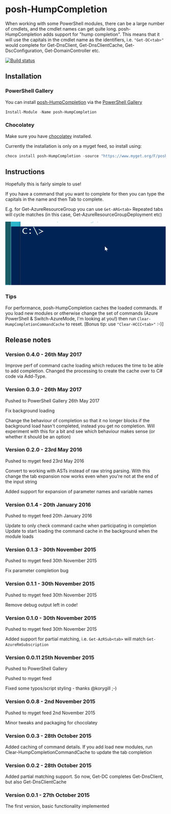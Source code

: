 # posh-HumpCompletion
When working with some PowerShell modules, there can be a large number of cmdlets, and the cmdlet names can get quite long.
posh-HumpCompletion adds support for "hump completion". This means that it will use the capitals in the cmdlet name as the identifiers, 
i.e. `"Get-DC<tab>"` would complete for Get-DnsClient, Get-DnsClientCache, Get-DscConfiguration, Get-DomainController etc.


[![Build status](https://ci.appveyor.com/api/projects/status/5xe5etshcfraftex?svg=true)](https://ci.appveyor.com/project/stuartleeks/posh-humpcompletion)


## Installation

### PowerShell Gallery

You can install [posh-HumpCompletion](https://www.powershellgallery.com/packages/posh-HumpCompletion/) via the [PowerShell Gallery](https://www.powershellgallery.com/)

```powershell
Install-Module -Name posh-HumpCompletion
```

### Chocolatey
Make sure you have [chocolatey](https://chocolatey.org) installed.

Currently the installation is only on a myget feed, so install using:
```powershell
choco install posh-HumpCompletion -source "https://www.myget.org/F/posh-humpcompletion/api/v2" -pre
```

## Instructions
Hopefully this is fairly simple to use!

If you have a command that you want to complete for then you can type the capitals in the name and then Tab to complete.

E.g. for Get-AzureResourceGroup you can use `Get-ARG<tab>`
Repeated tabs will cycle matches (in this case, Get-AzureResourceGroupDeployment etc)

![posh-HumpCompletion in action](images/posh-HumpCompletion.gif)

### Tips
For performance, posh-HumpCompletion caches the loaded commands. 
If you load new modules or otherwise change the set of commands (Azure PowerShell & Switch-AzureMode, I'm looking at you!) then run `Clear-HumpCompletionCommandCache` to reset. 
[Bonus tip: use `"Clear-HCCC<tab>"` :-)]

## Release notes

### Version 0.4.0 - 26th May 2017

Improve perf of command cache loading which reduces the time to be able to add completion. Changed the processing to create the cache over to C# code via Add-Type.

### Version 0.3.0 - 26th May 2017
Pushed to PowerShell Gallery 26th May 2017

Fix background loading


Change the behaviour of completion so that it no longer blocks if the background load hasn't completed, instead you get no completion. 
Will experiment with this for a bit and see which behaviour makes sense (or whether it should be an option)


### Version 0.2.0 - 23rd May 2016
Pushed to myget feed 23rd May 2016

Convert to working with ASTs instead of raw string parsing.
With this change the tab expansion now works even when you're not at the end of the input string

Added support for expansion of parameter names and variable names

### Version 0.1.4 - 20th January 2016
Pushed to myget feed 20th January 2016

Update to only check command cache when participating in completion
Update to start loading the command cache in the background when the module loads

### Version 0.1.3 - 30th November 2015
Pushed to myget feed 30th November 2015

Fix parameter completion bug

### Version 0.1.1 - 30th November 2015
Pushed to myget feed 30th November 2015

Remove debug output left in code!

### Version 0.1.0 - 30th November 2015
Pushed to myget feed 30th November 2015

Added support for partial matching, i.e. `Get-AzRSub<tab>` will match `Get-AzureRmSubscription`

### Version 0.0.11 25th November 2015
Pushed to PowerShell Gallery

Pushed to myget feed

Fixed some typos/script styling - thanks @korygill ;-)

### Version 0.0.8 - 2nd November 2015
Pushed to myget feed 2nd November 2015

Minor tweaks and packaging for chocolatey

### Version 0.0.3 - 28th October 2015
Added caching of command details. If you add load new modules, run Clear-HumpCompletionCommandCache to update the tab completion

### Version 0.0.2 - 28th October 2015
Added partial matching support. So now, Get-DC completes Get-DnsClient, but also Get-DnsClientCache

### Version 0.0.1 - 27th October 2015
The first version, basic functionality implemented